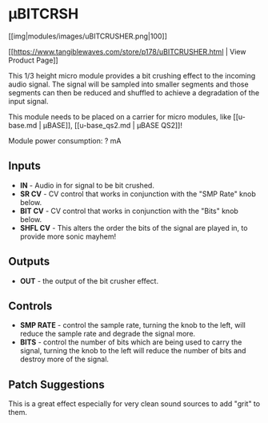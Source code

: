 # µBITCRSH
[[img|modules/images/uBITCRUSHER.png|100]]

[[https://www.tangiblewaves.com/store/p178/uBITCRUSHER.html  | View Product Page]]

This 1/3 height micro module provides a bit crushing effect to the incoming audio signal. The signal will be sampled into smaller segments and those segments can then be reduced and shuffled to achieve a degradation of the input signal.

This module needs to be placed on a carrier for micro modules, like  [[u-base.md | µBASE]],  [[u-base_qs2.md | µBASE QS2]]!

Module power consumption: ? mA

## Inputs

* **IN** - Audio in for signal to be bit crushed.
* **SR CV** - CV control that works in conjunction with the "SMP Rate" knob below.
* **BIT CV** - CV control that works in conjunction with the "Bits" knob below.
* **SHFL CV** -  This alters the order the bits of the signal are played in, to provide more sonic mayhem!

## Outputs

* **OUT** - the output of the bit crusher effect.

## Controls

* **SMP RATE** - control the sample rate, turning the knob to the left, will reduce the sample rate and degrade the signal more.
* **BITS** - control the number of bits which are being used to carry the signal, turning the knob to the left will reduce the number of bits and destroy more of the signal.

## Patch Suggestions

This is a great effect especially for very clean sound sources to add "grit" to them.
